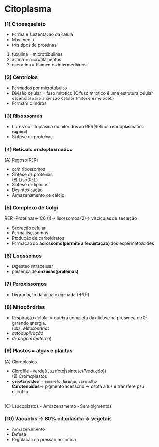 # Citoplasma

### (1) Citoesqueleto
- Forma e sustentação da célula
- Movimento
- três tipos de proteinas
1. tubulina = microtúbulinas
2. actina = microfilamentos
3. queratina = filamentos intermediários

### (2) Centríolos
- Formados por microtúbulos
- Divisão celular = fuso mitotico (O fuso mitótico é uma estrutura celular essencial para a divisão celular (mitose e meiose).)
- Formam cilindros

### (3) Ribossomos
- Livres no citoplasma ou aderidos ao RER(Retículo endoplasmatico rugoso)
- Síntese de proteínas

### (4) Retículo endoplasmatico
(A) Rugoso(RER)
- com ribossomos
- Síntese de proteínas <br>
(B) Liso(REL)
- Síntese de lipídios
- Desintoxicação
- Armazenamento de cálcio

### (5) Complexo de Golgi
RER -Proteinas-> C6 (1)-> lisossomos (2)-> viscículas de secreção
- Secreção celular
- Forma lisossomos
- Produção de carboidratos
- Formação do **acrossomo(permite a fecuntação)** dos espermatozoides

### (6) Lisossomos
- Digestão intracelular
- presença de **enzimas(proteinas)**

### (7) Peroxissomos
- Degradação da água oxigenada (H²0²)

### (8) Mitocôndrias
- Respiração celular = quebra completa da glicose na presença de 0², gerando energia. <br>
(*obs: Mitocôndrias*
- *autoduplicação*
- *de origem materna*)

### (9) Plastos = algas e plantas
(A) Cloroplastos
- Clorofila - verde((*Luz*)foto|ssíntese(*Produção*)) <br>
(B) Cromoplastos
- **carotenoides** = amarelo, laranja, vermelho <br>
**Carotenoides**-> pigmento acessório -> capta a luz e transfere p/ a clorofila
<br>
(C) Leucoplastos
- Armazenamento
- Sem pigmentos

### (10) Vácuolos -> 80% citoplasma => vegetais
- Armazenamento
- Defesa
- Regulação da pressão osmótica




